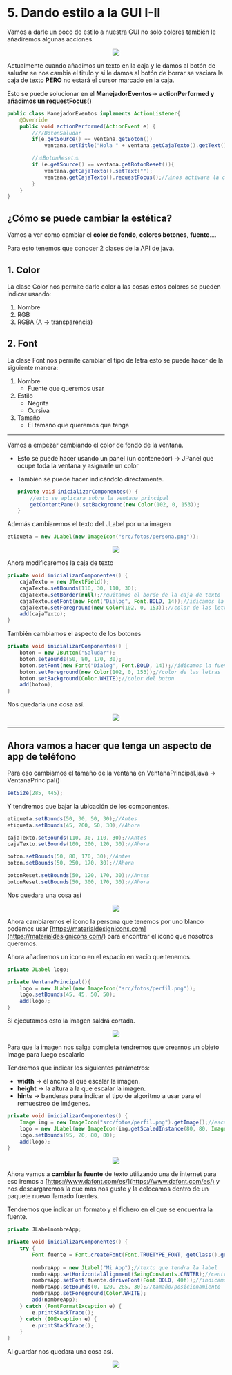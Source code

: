 # 5. Dando estilo a la GUI I-II

Vamos a darle un poco de estilo a nuestra GUI no solo colores también le añadiremos algunas acciones.

<p align="center">
  <img src="fotosReadme/Untitled.png">
</p>

Actualmente cuando añadimos un texto en la caja y le damos al botón de saludar se nos cambia el titulo y si le damos al botón de borrar se vaciara la caja de texto **PERO** no estará el cursor marcado en la caja.

Esto se puede solucionar en el **ManejadorEventos**→ **actionPerformed y añadimos un requestFocus()**

```java
public class ManejadorEventos implements ActionListener{
	@Override
	public void actionPerformed(ActionEvent e) {
		////BotonSaludar
		if(e.getSource() == ventana.getBoton())
			ventana.setTitle("Hola " + ventana.getCajaTexto().getText());

		//⚠️BotonReset⚠️
		if (e.getSource() == ventana.getBotonReset()){
			ventana.getCajaTexto().setText("");
			ventana.getCajaTexto().requestFocus();//⚠️nos activara la caja de texto
		}
	}
}
```

## ¿Cómo se puede cambiar la estética?

Vamos a ver como cambiar el **color de fondo**, **colores botones**, **fuente**….

Para esto tenemos que conocer 2 clases de la API de java.

## 1. Color

La clase Color nos permite darle color a las cosas estos colores se pueden indicar usando:

1. Nombre
2. RGB
3. RGBA (A → transparencia)

## 2. Font

La clase Font nos permite cambiar el tipo de letra esto se puede hacer de la siguiente manera:

1. Nombre
    - Fuente que queremos usar
2. Estilo
    - Negrita
    - Cursiva
3. Tamaño
    - El tamaño que queremos que tenga

---

Vamos a empezar cambiando el color de fondo de la ventana.

- Esto se puede hacer usando un panel (un contenedor) → JPanel que ocupe toda la ventana y asignarle un color
- También se puede hacer indicándolo directamente.
    
    ```java
    private void inicializarComponentes() {
    	//esto se aplicara sobre la ventana principal
    	getContentPane().setBackground(new Color(102, 0, 153));
    }
    ```
    

Además cambiaremos el texto del JLabel por una imagen

```java
etiqueta = new JLabel(new ImageIcon("src/fotos/persona.png"));
```

<p align="center">
  <img src="fotosReadme/Untitled%201.png">
</p>

Ahora modificaremos la caja de texto 

```java
private void inicializarComponentes() {
	cajaTexto = new JTextField();
	cajaTexto.setBounds(110, 30, 110, 30);
	cajaTexto.setBorder(null);//quitamos el borde de la caja de texto
	cajaTexto.setFont(new Font("Dialog", Font.BOLD, 14));//idicamos la fuente del texto
	cajaTexto.setForeground(new Color(102, 0, 153));//color de las letras
	add(cajaTexto);
}
```

También cambiamos el aspecto de los botones

```java
private void inicializarComponentes() {
	boton = new JButton("Saludar");
	boton.setBounds(50, 80, 170, 30);
	boton.setFont(new Font("Dialog", Font.BOLD, 14));//idicamos la fuente del texto
	boton.setForeground(new Color(102, 0, 153));//color de las letras
	boton.setBackground(Color.WHITE);//color del boton
	add(boton);
}
```

Nos quedaría una cosa así.

<p align="center">
  <img src="fotosReadme/Untitled%202.png">
</p>

---

## Ahora vamos a hacer que tenga un aspecto de app de teléfono

Para eso cambiamos el tamaño de la ventana en VentanaPrincipal.java → VentanaPrincipal()

```java
setSize(285, 445);
```

Y tendremos que bajar la ubicación de los componentes.

```java
etiqueta.setBounds(50, 30, 50, 30);//Antes
etiqueta.setBounds(45, 200, 50, 30);//Ahora

cajaTexto.setBounds(110, 30, 110, 30);//Antes
cajaTexto.setBounds(100, 200, 120, 30);//Ahora

boton.setBounds(50, 80, 170, 30);//Antes
boton.setBounds(50, 250, 170, 30);//Ahora

botonReset.setBounds(50, 120, 170, 30);//Antes
botonReset.setBounds(50, 300, 170, 30);//Ahora
```

Nos quedara una cosa así

<p align="center">
  <img src="fotosReadme/Untitled%203.png">
</p>

Ahora cambiaremos el icono la persona que tenemos por uno blanco podemos usar [https://materialdesignicons.com](https://materialdesignicons.com/) para encontrar el icono que nosotros queremos.

Ahora añadiremos un icono en el espacio en vacío que tenemos.

```java
private JLabel logo;

private VentanaPrincipal(){
	logo = new JLabel(new ImageIcon("src/fotos/perfil.png"));
	logo.setBounds(45, 45, 50, 50);
	add(logo);
}
```

Si ejecutamos esto la imagen saldrá cortada.

<p align="center">
  <img src="fotosReadme/Untitled%204.png">
</p>

Para que la imagen nos salga completa tendremos que crearnos un objeto Image para luego escalarlo 

Tendremos que indicar los siguientes parámetros:

- **width** → el ancho al que escalar la imagen.
- **height** → la altura a la que escalar la imagen.
- **hints** → banderas para indicar el tipo de algoritmo a usar para el remuestreo de imágenes.

```java
private void inicializarComponentes() {
	Image img = new ImageIcon("src/fotos/perfil.png").getImage();//escalado de foto
	logo = new JLabel(new ImageIcon(img.getScaledInstance(80, 80, Image.SCALE_SMOOTH)));//escalado de foto
	logo.setBounds(95, 20, 80, 80);
	add(logo);
}
```

<p align="center">
  <img src="fotosReadme/Untitled%205.png">
</p>

Ahora vamos a **cambiar la fuente** de texto utilizando una de internet para eso iremos a [https://www.dafont.com/es/](https://www.dafont.com/es/) y nos descargaremos la que mas nos guste y la colocamos dentro de un paquete nuevo llamado fuentes.

Tendremos que indicar un formato y el fichero en el que se encuentra la fuente.

```java
private JLabelnombreApp;

private void inicializarComponentes() {
	try {
		Font fuente = Font.createFont(Font.TRUETYPE_FONT, getClass().getResourceAsStream("../fuentes/space age.ttf"));//ubicacion de la fuente
		
		nombreApp = new JLabel("Mi App");//texto que tendra la label
		nombreApp.setHorizontalAlignment(SwingConstants.CENTER);//centramos el contenido
		nombreApp.setFont(fuente.deriveFont(Font.BOLD, 40f));//indicamos q fuente se usara ademas decimos q sea negrita y de tamaño 40 (la f es pq es float)
		nombreApp.setBounds(0, 120, 285, 30);//tamaño/posicionamiento
		nombreApp.setForeground(Color.WHITE);
		add(nombreApp);
	} catch (FontFormatException e) {
		e.printStackTrace();
	} catch (IOException e) {
		e.printStackTrace();
	}
}
```

Al guardar nos quedara una cosa asi.

<p align="center">
  <img src="fotosReadme/Untitled%206.png">
</p>